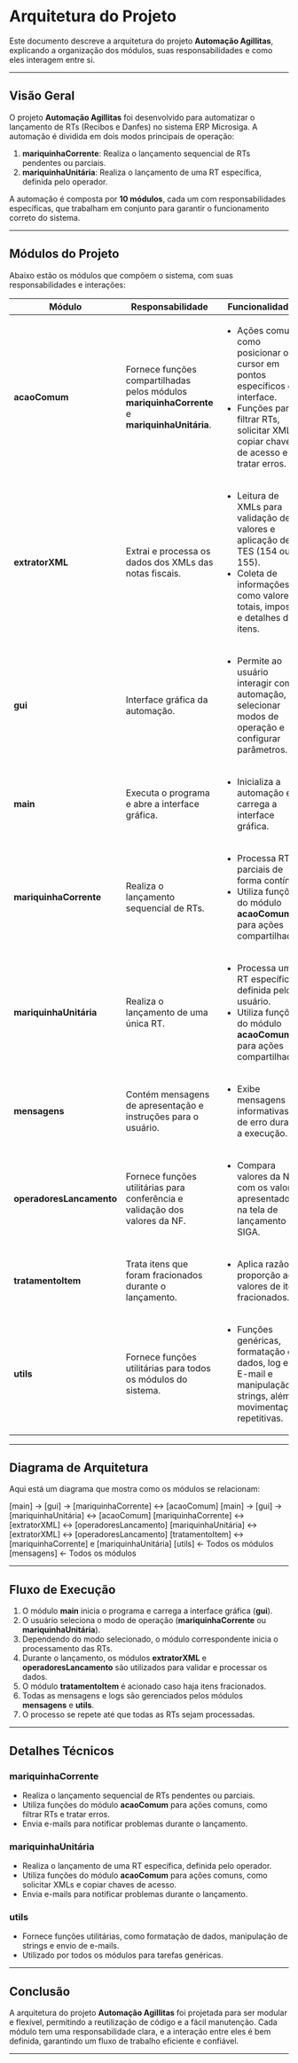 # Arquitetura do Projeto

Este documento descreve a arquitetura do projeto **Automação Agillitas**, explicando a organização dos módulos, suas responsabilidades e como eles interagem entre si.

---

## Visão Geral

O projeto **Automação Agillitas** foi desenvolvido para automatizar o lançamento de RTs (Recibos e Danfes) no sistema ERP Microsiga. A automação é dividida em dois modos principais de operação:

1. **mariquinhaCorrente**: Realiza o lançamento sequencial de RTs pendentes ou parciais.
2. **mariquinhaUnitária**: Realiza o lançamento de uma RT específica, definida pelo operador.

A automação é composta por **10 módulos**, cada um com responsabilidades específicas, que trabalham em conjunto para garantir o funcionamento correto do sistema.

---

## Módulos do Projeto

Abaixo estão os módulos que compõem o sistema, com suas responsabilidades e interações:

<table>
  <thead>
    <tr>
      <th>Módulo</th>
      <th>Responsabilidade</th>
      <th>Funcionalidades</th>
      <th>Interações</th>
    </tr>
  </thead>
  <tbody>
    <tr>
      <td><strong>acaoComum</strong></td>
      <td>Fornece funções compartilhadas pelos módulos <strong>mariquinhaCorrente</strong> e <strong>mariquinhaUnitária</strong>.</td>
      <td>
        <ul>
          <li>Ações comuns, como posicionar o cursor em pontos específicos da interface.</li>
          <li>Funções para filtrar RTs, solicitar XMLs, copiar chaves de acesso e tratar erros.</li>
        </ul>
      </td>
      <td>Utilizado por <strong>mariquinhaCorrente</strong> e <strong>mariquinhaUnitária</strong> para evitar duplicação de código.</td>
    </tr>
    <tr>
      <td><strong>extratorXML</strong></td>
      <td>Extrai e processa os dados dos XMLs das notas fiscais.</td>
      <td>
        <ul>
          <li>Leitura de XMLs para validação de valores e aplicação de TES (154 ou 155).</li>
          <li>Coleta de informações como valores totais, impostos e detalhes dos itens.</li>
        </ul>
      </td>
      <td>Utilizado pelos módulos de lançamento (<strong>mariquinhaCorrente</strong> e <strong>mariquinhaUnitária</strong>) para processar Danfes.</td>
    </tr>
    <tr>
      <td><strong>gui</strong></td>
      <td>Interface gráfica da automação.</td>
      <td>
        <ul>
          <li>Permite ao usuário interagir com a automação, selecionar modos de operação e configurar parâmetros.</li>
        </ul>
      </td>
      <td>Comunica-se com o módulo <strong>main</strong> para iniciar a execução.</td>
    </tr>
    <tr>
      <td><strong>main</strong></td>
      <td>Executa o programa e abre a interface gráfica.</td>
      <td>
        <ul>
          <li>Inicializa a automação e carrega a interface gráfica.</li>
        </ul>
      </td>
      <td>Depende do módulo <strong>gui</strong> para exibir a interface ao usuário.</td>
    </tr>
    <tr>
      <td><strong>mariquinhaCorrente</strong></td>
      <td>Realiza o lançamento sequencial de RTs.</td>
      <td>
        <ul>
          <li>Processa RTs parciais de forma contínua.</li>
          <li>Utiliza funções do módulo <strong>acaoComum</strong> para ações compartilhadas.</li>
        </ul>
      </td>
      <td>Comunica-se com <strong>extratorXML</strong> para processar Danfes e com <strong>operadoresLancamento</strong> para validações.</td>
    </tr>
    <tr>
      <td><strong>mariquinhaUnitária</strong></td>
      <td>Realiza o lançamento de uma única RT.</td>
      <td>
        <ul>
          <li>Processa uma RT específica, definida pelo usuário.</li>
          <li>Utiliza funções do módulo <strong>acaoComum</strong> para ações compartilhadas.</li>
        </ul>
      </td>
      <td>Comunica-se com <strong>extratorXML</strong> para processar Danfes e com <strong>operadoresLancamento</strong> para validações.</td>
    </tr>
    <tr>
      <td><strong>mensagens</strong></td>
      <td>Contém mensagens de apresentação e instruções para o usuário.</td>
      <td>
        <ul>
          <li>Exibe mensagens informativas e de erro durante a execução.</li>
        </ul>
      </td>
      <td>Utilizado por todos os módulos que precisam exibir informações ao usuário.</td>
    </tr>
    <tr>
      <td><strong>operadoresLancamento</strong></td>
      <td>Fornece funções utilitárias para conferência e validação dos valores da NF.</td>
      <td>
        <ul>
          <li>Compara valores da NF com os valores apresentados na tela de lançamento do SIGA.</li>
        </ul>
      </td>
      <td>Utilizado pelos módulos <strong>mariquinhaCorrente</strong> e <strong>mariquinhaUnitária</strong> durante o lançamento.</td>
    </tr>
    <tr>
      <td><strong>tratamentoItem</strong></td>
      <td>Trata itens que foram fracionados durante o lançamento.</td>
      <td>
        <ul>
          <li>Aplica razão e proporção aos valores de itens fracionados.</li>
        </ul>
      </td>
      <td>Utilizado pelos módulos de lançamento para garantir a precisão dos valores.</td>
    </tr>
    <tr>
      <td><strong>utils</strong></td>
      <td>Fornece funções utilitárias para todos os módulos do sistema.</td>
      <td>
        <ul>
          <li>Funções genéricas, formatação de dados, log em E-mail e manipulação de strings, além de movimentações repetitivas.</li>
        </ul>
      </td>
      <td>Utilizado por todos os módulos que precisam de funcionalidades comuns.</td>
    </tr>
  </tbody>
</table>

                                                          
---

## Diagrama de Arquitetura

Aqui está um diagrama que mostra como os módulos se relacionam:


[main] -> [gui] -> [mariquinhaCorrente] <-> [acaoComum]
[main] -> [gui] -> [mariquinhaUnitária] <-> [acaoComum]
[mariquinhaCorrente] <-> [extratorXML] <-> [operadoresLancamento]
[mariquinhaUnitária] <-> [extratorXML] <-> [operadoresLancamento]
[tratamentoItem] <-> [mariquinhaCorrente] e [mariquinhaUnitária]
[utils] <- Todos os módulos
[mensagens] <- Todos os módulos

---

## Fluxo de Execução

1. O módulo **main** inicia o programa e carrega a interface gráfica (**gui**).
2. O usuário seleciona o modo de operação (**mariquinhaCorrente** ou **mariquinhaUnitária**).
3. Dependendo do modo selecionado, o módulo correspondente inicia o processamento das RTs.
4. Durante o lançamento, os módulos **extratorXML** e **operadoresLancamento** são utilizados para validar e processar os dados.
5. O módulo **tratamentoItem** é acionado caso haja itens fracionados.
6. Todas as mensagens e logs são gerenciados pelos módulos **mensagens** e **utils**.
7. O processo se repete até que todas as RTs sejam processadas.

---

## Detalhes Técnicos

### **mariquinhaCorrente**
- Realiza o lançamento sequencial de RTs pendentes ou parciais.
- Utiliza funções do módulo **acaoComum** para ações comuns, como filtrar RTs e tratar erros.
- Envia e-mails para notificar problemas durante o lançamento.

### **mariquinhaUnitária**
- Realiza o lançamento de uma RT específica, definida pelo operador.
- Utiliza funções do módulo **acaoComum** para ações comuns, como solicitar XMLs e copiar chaves de acesso.
- Envia e-mails para notificar problemas durante o lançamento.

### **utils**
- Fornece funções utilitárias, como formatação de dados, manipulação de strings e envio de e-mails.
- Utilizado por todos os módulos para tarefas genéricas.

---

## Conclusão

A arquitetura do projeto **Automação Agillitas** foi projetada para ser modular e flexível, permitindo a reutilização de código e a fácil manutenção. Cada módulo tem uma responsabilidade clara, e a interação entre eles é bem definida, garantindo um fluxo de trabalho eficiente e confiável.

---

